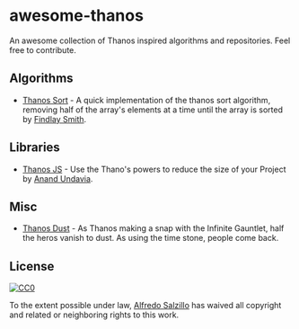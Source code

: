# awesome-thanos
An awesome collection of Thanos inspired algorithms and repositories.
Feel free to contribute.

## Algorithms

* [Thanos Sort](https://gist.github.com/findoslice/4a83d2077fc6e55ed288c592593dbfa9) - A quick implementation of the thanos sort algorithm, removing half of the array's elements at a time until the array is sorted by [Findlay Smith](https://gist.github.com/findoslice).

## Libraries

* [Thanos JS](https://github.com/anandundavia/thanos-js) - Use the Thano's powers to reduce the size of your Project by [Anand Undavia](https://github.com/anandundavia).

## Misc

* [Thanos Dust](https://github.com/lichking24/Thanos_Dust) - As Thanos making a snap with the Infinite Gauntlet, half the heros vanish to dust. As using the time stone, people come back.

## License

[![CC0](http://mirrors.creativecommons.org/presskit/buttons/88x31/svg/cc-zero.svg)](https://creativecommons.org/publicdomain/zero/1.0/)

To the extent possible under law, [Alfredo Salzillo](https://www.linkedin.com/in/alfredosalzillo/) has waived all copyright and related or neighboring rights to this work.
